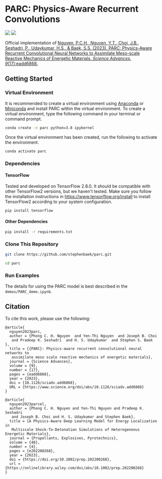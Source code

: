 # PARC: Physics-Aware Recurrent Convolutions
<a href="https://arxiv.org/abs/2204.07234"><img src="https://img.shields.io/badge/cond.mat-arXiv%3A2204.07234-B31B1B.svg"></a>
<a href="https://arxiv.org/abs/2211.04561"><img src="https://img.shields.io/badge/cond.mat-arXiv%3A2211.04561-B31B1B.svg"></a>


Official implementation of [Nguyen, P.C.H., Nguyen, Y.T., Choi, J.B., Seshadri, P., Udaykumar, H.S., & Baek, S.S. (2023). PARC: Physics-Aware Recurrent Convolutional Neural Networks to Assimilate Meso-scale Reactive Mechanics of Energetic Materials. *Science Advances, 9*(17):eadd6868.](https://www.science.org/doi/10.1126/sciadv.add6868)

## Getting Started

### Virtual Environment
It is recommended to create a virtual environment using [Anaconda](https://www.anaconda.com/products/distribution) or [Miniconda](https://docs.conda.io/en/latest/miniconda.html) and install PARC within the virtual environment. To create a virtual environment, type the following command in your terminal or command prompt.
```bash
conda create -n parc python=3.8 ipykernel
```
Once the virtual environment has been created, run the following to activate the environment.
```bash
conda activate parc
```

### Dependencies

#### TensorFlow
Tested and developed on TensorFlow 2.8.0. It should be compatible with other TensorFlow2 versions, but we haven't tested. Make sure you follow the installation instructions in https://www.tensorflow.org/install to install TensorFlow2 according to your system configuration.
```bash
pip install tensorflow
```

#### Other Dependencies
```bash
pip install -r requirements.txt
```

### Clone This Repository
```bash
git clone https://github.com/stephenbaek/parc.git
```

```bash
cd parc
```

### Run Examples

The details for using the PARC model is best described in the `demos/PARC_demo.ipynb`. 

## Citation
To cite this work, please use the following:
```
@article{
  nguyen2023parc,
  author = {Phong C. H. Nguyen  and Yen-Thi Nguyen  and Joseph B. Choi
   and Pradeep K. Seshadri  and H. S. Udaykumar  and Stephen S. Baek },
  title = {{PARC}: Physics-aware recurrent convolutional neural networks to
   assimilate meso scale reactive mechanics of energetic materials},
  journal = {Science Advances},
  volume = {9},
  number = {17},
  pages = {eadd6868},
  year = {2023},
  doi = {10.1126/sciadv.add6868},
  URL = {https://www.science.org/doi/abs/10.1126/sciadv.add6868}
}

@article{
  nguyen2023parcel,
  author = {Phong C. H. Nguyen and Yen-Thi Nguyen and Pradeep K. Seshadri
   and Joseph B. Choi and H. S. Udaykumar and Stephen Baek},
  title = {A Physics-Aware Deep Learning Model for Energy Localization in
   Multiscale Shock-To-Detonation Simulations of Heterogeneous Energetic Materials},
  journal = {Propellants, Explosives, Pyrotechnics},
  volume = {48},
  number = {4},
  pages = {e202200268},
  year = {2023},
  doi = {https://doi.org/10.1002/prep.202200268},
  url = {https://onlinelibrary.wiley.com/doi/abs/10.1002/prep.202200268}
}
```
